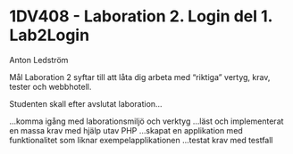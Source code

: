 1DV408 - Laboration 2. Login del 1.
Lab2Login
=========
Anton Ledström

Mål
Laboration 2 syftar till att låta dig arbeta med “riktiga” vertyg, krav, tester och webbhotell.

Studenten skall efter avslutat laboration…

…komma igång med laborationsmiljö och verktyg
…läst och implementerat en massa krav med hjälp utav PHP
…skapat en applikation med funktionalitet som liknar exempelapplikationen
…testat krav med testfall



